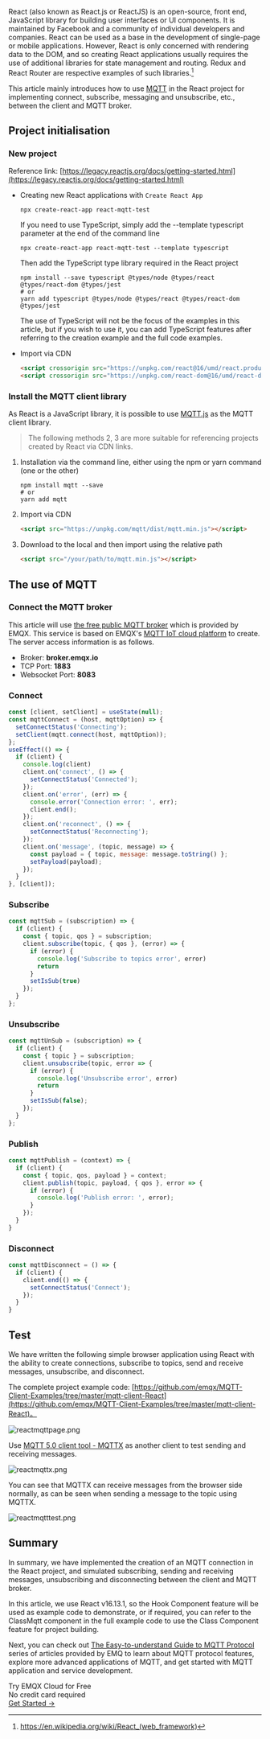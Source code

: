 React (also known as React.js or ReactJS) is an open-source, front end, JavaScript library for building user interfaces or UI components. It is maintained by Facebook and a community of individual developers and companies. React can be used as a base in the development of single-page or mobile applications. However, React is only concerned with rendering data to the DOM, and so creating React applications usually requires the use of additional libraries for state management and routing. Redux and React Router are respective examples of such libraries.[^1]

This article mainly introduces how to use [MQTT](https://mqtt.org/) in the React project for implementing connect, subscribe, messaging and unsubscribe, etc., between the client and MQTT broker.



## Project initialisation

### New project

Reference link: [https://legacy.reactjs.org/docs/getting-started.html](https://legacy.reactjs.org/docs/getting-started.html)

- Creating new React applications with `Create React App`

  ```shell
  npx create-react-app react-mqtt-test
  ```

  If you need to use TypeScript, simply add the --template typescript parameter at the end of the command line

  ```shell
  npx create-react-app react-mqtt-test --template typescript
  ```

  Then add the TypeScript type library required in the React project

  ```shell
  npm install --save typescript @types/node @types/react @types/react-dom @types/jest
  # or
  yarn add typescript @types/node @types/react @types/react-dom @types/jest
  ```

  The use of TypeScript will not be the focus of the examples in this article, but if you wish to use it, you can add TypeScript features after referring to the creation example and the full code examples.

- Import via CDN

  ```html
  <script crossorigin src="https://unpkg.com/react@16/umd/react.production.min.js"></script>
  <script crossorigin src="https://unpkg.com/react-dom@16/umd/react-dom.production.min.js"></script>
  ```

### Install the MQTT client library

As React is a JavaScript library, it is possible to use [MQTT.js](https://www.emqx.com/en/blog/mqtt-js-tutorial) as the MQTT client library.

> The following methods 2, 3 are more suitable for referencing projects created by React via CDN links.

1. Installation via the command line, either using the npm or yarn command (one or the other)

   ```shell
   npm install mqtt --save
   # or
   yarn add mqtt
   ```

2. Import via CDN

   ```html
   <script src="https://unpkg.com/mqtt/dist/mqtt.min.js"></script>
   ```

3. Download to the local and then import using the relative path

   ```html
   <script src="/your/path/to/mqtt.min.js"></script>
   ```



## The use of MQTT

### Connect the MQTT broker

This article will use [the free public MQTT broker](https://www.emqx.com/en/mqtt/public-mqtt5-broker) which is provided by EMQX. This service is based on EMQX's [MQTT IoT cloud platform](https://www.emqx.com/en/cloud) to create. The server access information is as follows.

- Broker: **broker.emqx.io**
- TCP Port: **1883**
- Websocket Port: **8083**

### Connect

```javascript
const [client, setClient] = useState(null);
const mqttConnect = (host, mqttOption) => {
  setConnectStatus('Connecting');
  setClient(mqtt.connect(host, mqttOption));
};
useEffect(() => {
  if (client) {
    console.log(client)
    client.on('connect', () => {
      setConnectStatus('Connected');
    });
    client.on('error', (err) => {
      console.error('Connection error: ', err);
      client.end();
    });
    client.on('reconnect', () => {
      setConnectStatus('Reconnecting');
    });
    client.on('message', (topic, message) => {
      const payload = { topic, message: message.toString() };
      setPayload(payload);
    });
  }
}, [client]);
```

### Subscribe

```javascript
const mqttSub = (subscription) => {
  if (client) {
    const { topic, qos } = subscription;
    client.subscribe(topic, { qos }, (error) => {
      if (error) {
        console.log('Subscribe to topics error', error)
        return
      }
      setIsSub(true)
    });
  }
};
```

### Unsubscribe

```javascript
const mqttUnSub = (subscription) => {
  if (client) {
    const { topic } = subscription;
    client.unsubscribe(topic, error => {
      if (error) {
        console.log('Unsubscribe error', error)
        return
      }
      setIsSub(false);
    });
  }
};
```

### Publish

```javascript
const mqttPublish = (context) => {
  if (client) {
    const { topic, qos, payload } = context;
    client.publish(topic, payload, { qos }, error => {
      if (error) {
        console.log('Publish error: ', error);
      }
    });
  }
}
```

### Disconnect

```javascript
const mqttDisconnect = () => {
  if (client) {
    client.end(() => {
      setConnectStatus('Connect');
    });
  }
}
```

## Test

We have written the following simple browser application using React with the ability to create connections, subscribe to topics, send and receive messages, unsubscribe, and disconnect.

The complete project example code: [https://github.com/emqx/MQTT-Client-Examples/tree/master/mqtt-client-React](https://github.com/emqx/MQTT-Client-Examples/tree/master/mqtt-client-React)。

![reactmqttpage.png](https://assets.emqx.com/images/d1c51195c056f3b4afb267edaeb217f0.png)

Use [MQTT 5.0 client tool - MQTTX](https://mqttx.app/) as another client to test sending and receiving messages.

![reactmqttx.png](https://assets.emqx.com/images/621ba9544ea69f9ee7b24203846d0409.png)

You can see that MQTTX can receive messages from the browser side normally, as can be seen when sending a message to the topic using MQTTX.

![reactmqtttest.png](https://assets.emqx.com/images/da008ae3544a83a3efa78266190ea364.png)



## Summary

In summary, we have implemented the creation of an MQTT connection in the React project, and simulated subscribing, sending and receiving messages, unsubscribing and disconnecting between the client and MQTT broker.

In this article, we use React v16.13.1, so the Hook Component feature will be used as example code to demonstrate, or if required, you can refer to the ClassMqtt component in the full example code to use the Class Component feature for project building.

Next, you can check out [The Easy-to-understand Guide to MQTT Protocol](https://www.emqx.com/en/mqtt) series of articles provided by EMQ to learn about MQTT protocol features, explore more advanced applications of MQTT, and get started with MQTT application and service development.


[^1]: https://en.wikipedia.org/wiki/React_(web_framework)


<section class="promotion">
    <div>
        Try EMQX Cloud for Free
        <div class="is-size-14 is-text-normal has-text-weight-normal">No credit card required</div>
    </div>
    <a href="https://accounts.emqx.com/signup?continue=https://cloud-intl.emqx.com/console/deployments/0?oper=new" class="button is-gradient px-5">Get Started →</a>
</section>
